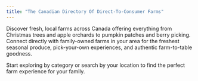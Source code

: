 ```yaml
---
title: "The Canadian Directory Of Direct-To-Consumer Farms"
---
```

Discover fresh, local farms across Canada offering everything from Christmas trees and apple orchards to pumpkin patches and berry picking. Connect directly with family-owned farms in your area for the freshest seasonal produce, pick-your-own experiences, and authentic farm-to-table goodness.

Start exploring by category or search by your location to find the perfect farm experience for your family.
